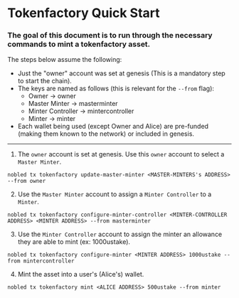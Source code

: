 # Tokenfactory Quick Start

### The goal of this document is to run through the necessary commands to mint a tokenfactory asset.

The steps below assume the following:
- Just the "owner" account was set at genesis (This is a mandatory step to start the chain).
- The keys are named as follows (this is relevant for the `--from` flag):
    - Owner -> owner
    - Master Minter -> masterminter
    - Minter Controller -> mintercontroller
    - Minter -> minter
- Each wallet being used (except Owner and Alice) are pre-funded (making them known to the network) or included in genesis.


---

1. The `owner` account is set at genesis. Use this `owner` account to select a `Master Minter`.

```
nobled tx tokenfactory update-master-minter <MASTER-MINTERS's ADDRESS> --from owner
```

2. Use the `Master Minter` account to assign a `Minter Controller` to a `Minter`.

```
nobled tx tokenfactory configure-minter-controller <MINTER-CONTROLLER ADDRESS> <MINTER ADDRESS> --from masterminter
```

3. Use the `Minter Controller` account to assign the minter an allowance they are able to mint (ex: 1000ustake).
```
nobled tx tokenfactory configure-minter <MINTER ADDRESS> 1000ustake --from mintercontroller
```

4. Mint the asset into a user's (Alice's) wallet.
```
nobled tx tokenfactory mint <ALICE ADDRESS> 500ustake --from minter
``` 